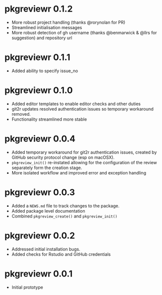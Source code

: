 # pkgreviewr 0.1.2

* More robust project handling (thanks @rorynolan for PR)
* Streamlined initialisation messages
* More robust detection of gh username (thanks @benmarwick & @llrs for suggestion) and repository url

# pkgreviewr 0.1.1

* Added ability to specify issue_no


# pkgreviewr 0.1.0

* Added editor templates to enable editor checks and other duties
* git2r updates resolved authentication issues so temporary workaround removed.
* Functionality streamlined more stable

# pkgreviewr 0.0.4

* Added temporary workaround for git2r authentication issues, created by GitHub security protocol change (esp on macOSX).
* `pkgreview_init()` re-instated allowing for the configuration of the review separately form the creation stage.
* More isolated workflow and improved error and exception handling



# pkgreviewr 0.0.3

* Added a `NEWS.md` file to track changes to the package.
* Added package level documentation
* Combined `pkgreview_create()` and `pkgreview_init()`


# pkgreviewr 0.0.2

* Addressed initial installation bugs.
* Added checks for Rstudio and GitHub credentials


# pkgreviewr 0.0.1

* Initial prototype

